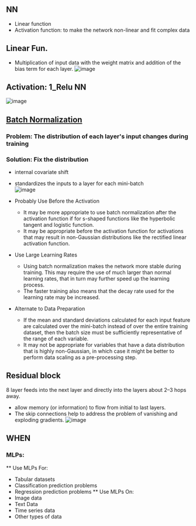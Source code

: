 ## NN
* Linear function
* Activation function: to make the network non-linear and fit complex data

## Linear Fun.
* Multiplication of input data with the weight matrix and addition of the bias term for each layer.
![image](https://user-images.githubusercontent.com/46463022/144874276-bf7d66f9-58de-489e-bcd4-398c9c53183a.png)

## Activation: 1_Relu NN
![image](https://user-images.githubusercontent.com/46463022/144874444-85fc50f5-3b26-4f19-8e60-efaf8a736084.png)

## [Batch Normalization](https://www.youtube.com/watch?v=sdXfAY_VD58)
### Problem: The distribution of each layer's input changes during training
### Solution: Fix the distribution
*  internal covariate shift
*  standardizes the inputs to a layer for each mini-batch  
![image](https://user-images.githubusercontent.com/46463022/144901870-56f293e1-778c-4e29-849c-0a4704f870e2.png)

* Probably Use Before the Activation
  * It may be more appropriate to use batch normalization after the activation function if for s-shaped functions like the hyperbolic tangent and logistic function.
  * It may be appropriate before the activation function for activations that may result in non-Gaussian distributions like the rectified linear activation function.

* Use Large Learning Rates
  * Using batch normalization makes the network more stable during training. This may require the use of much larger than normal learning rates, that in turn may further speed up the learning process.
  * The faster training also means that the decay rate used for the learning rate may be increased.

* Alternate to Data Preparation
  * If the mean and standard deviations calculated for each input feature are calculated over the mini-batch instead of over the entire training dataset, then the batch size must be sufficiently representative of the range of each variable.
  * It may not be appropriate for variables that have a data distribution that is highly non-Gaussian, in which case it might be better to perform data scaling as a pre-processing step.

## Residual block
8 layer feeds into the next layer and directly into the layers about 2–3 hops away. 
*  allow memory (or information) to flow from initial to last layers.
*  The skip connections help to address the problem of vanishing and exploding gradients.
![image](https://user-images.githubusercontent.com/46463022/144903171-bc1d67a2-a5c1-44f2-bfc7-e2ab23b42aaa.png)

## WHEN

### MLPs:
** Use MLPs For:
  * Tabular datasets
  * Classification prediction problems
  * Regression prediction problems
** Use MLPs On:
  * Image data
  * Text Data
  * Time series data
  * Other types of data




